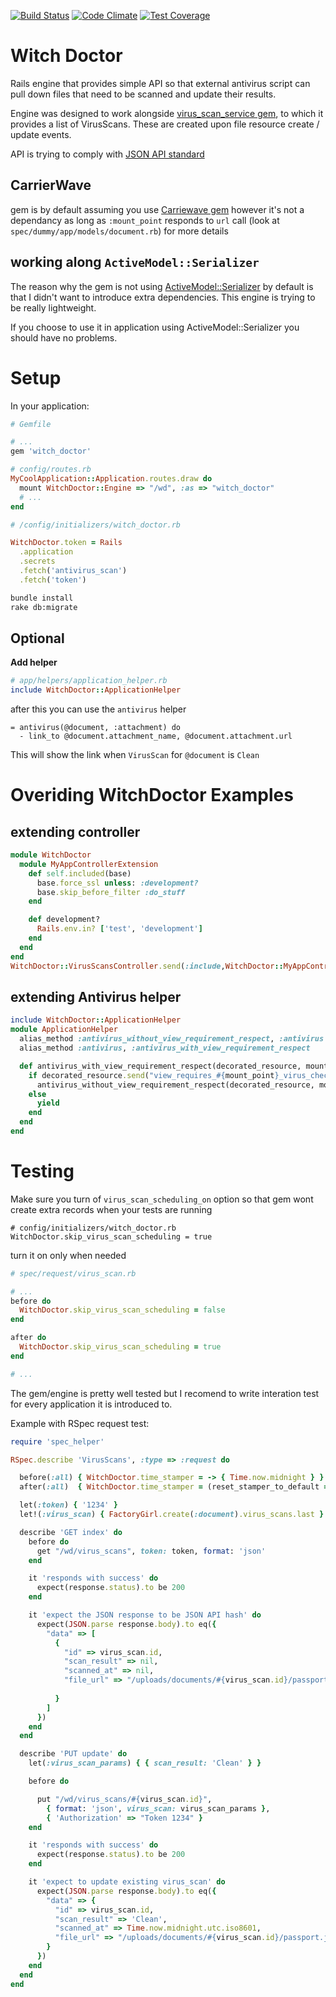 [![Build Status](https://travis-ci.org/equivalent/witch_doctor.svg)](https://travis-ci.org/equivalent/witch_doctor)
[![Code Climate](https://codeclimate.com/github/equivalent/witch_doctor/badges/gpa.svg)](https://codeclimate.com/github/equivalent/witch_doctor)
[![Test Coverage](https://codeclimate.com/github/equivalent/witch_doctor/badges/coverage.svg)](https://codeclimate.com/github/equivalent/witch_doctor)

# Witch Doctor

Rails engine that provides simple API so that external antivirus
script can pull down files that need to be scanned and update their
results.


Engine was designed to work alongside [virus_scan_service gem](https://github.com/equivalent/virus_scan_service),
to which it provides a list of VirusScans. These are created upon file resource
create / update events.

API is trying to comply with [JSON API standard](http://jsonapi.org/)

## CarrierWave

gem is by default assuming you use [Carriewave
gem](https://github.com/carrierwaveuploader/carrierwave)
however it's not a dependancy as long as `:mount_point` responds to
`url` call (look at `spec/dummy/app/models/document.rb`) for more
details

## working along `ActiveModel::Serializer`

The reason why the gem is not using [ActiveModel::Serializer](https://github.com/rails-api/active_model_serializers)
by default is that I didn't want to introduce extra dependencies.
This engine is trying to be really lightweight.

If you choose to use it in application using ActiveModel::Serializer you should have no problems.

# Setup

In your application:

```ruby
# Gemfile

# ...
gem 'witch_doctor'

```

```ruby
# config/routes.rb
MyCoolApplication::Application.routes.draw do
  mount WitchDoctor::Engine => "/wd", :as => "witch_doctor"
  # ...
end
```

```ruby
# /config/initializers/witch_doctor.rb

WitchDoctor.token = Rails
  .application
  .secrets
  .fetch('antivirus_scan')
  .fetch('token')
```


```sh
bundle install
rake db:migrate
```

## Optional

**Add helper**

```ruby
# app/helpers/application_helper.rb
include WitchDoctor::ApplicationHelper
```

after this you can use the `antivirus` helper

```haml
= antivirus(@document, :attachment) do
  - link_to @document.attachment_name, @document.attachment.url
```

This will show the link when `VirusScan` for `@document` is `Clean`


# Overiding WitchDoctor Examples

## extending controller

```ruby
module WitchDoctor
  module MyAppControllerExtension
    def self.included(base)
      base.force_ssl unless: :development?
      base.skip_before_filter :do_stuff
    end

    def development?
      Rails.env.in? ['test', 'development']
    end
  end
end
WitchDoctor::VirusScansController.send(:include,WitchDoctor::MyAppControllerExtension)
```

## extending Antivirus helper

```ruby
include WitchDoctor::ApplicationHelper
module ApplicationHelper
  alias_method :antivirus_without_view_requirement_respect, :antivirus
  alias_method :antivirus, :antivirus_with_view_requirement_respect

  def antivirus_with_view_requirement_respect(decorated_resource, mount_point)
    if decorated_resource.send("view_requires_#{mount_point}_virus_check?")
      antivirus_without_view_requirement_respect(decorated_resource, mount_point)
    else
      yield
    end
  end
end
```

# Testing

Make sure you turn of `virus_scan_scheduling_on` option so that gem wont
create extra records when your tests are running

```
# config/initializers/witch_doctor.rb
WitchDoctor.skip_virus_scan_scheduling = true
```

turn it on only when needed

```ruby
# spec/request/virus_scan.rb

# ...
before do
  WitchDoctor.skip_virus_scan_scheduling = false
end

after do
  WitchDoctor.skip_virus_scan_scheduling = true
end

# ...
```

The gem/engine is pretty well tested but I recomend to write
interation test for every application it is introduced to.

Example with RSpec request test:

```ruby
require 'spec_helper'

RSpec.describe 'VirusScans', :type => :request do

  before(:all) { WitchDoctor.time_stamper = -> { Time.now.midnight } }
  after(:all)  { WitchDoctor.time_stamper = (reset_stamper_to_default = nil) }

  let(:token) { '1234' }
  let!(:virus_scan) { FactoryGirl.create(:document).virus_scans.last }

  describe 'GET index' do
    before do
      get "/wd/virus_scans", token: token, format: 'json'
    end

    it 'responds with success' do
      expect(response.status).to be 200
    end

    it 'expect the JSON response to be JSON API hash' do
      expect(JSON.parse response.body).to eq({
        "data" => [
          {
            "id" => virus_scan.id,
            "scan_result" => nil,
            "scanned_at" => nil,
            "file_url" => "/uploads/documents/#{virus_scan.id}/passport.jpg" # don't care about file storage (tests)
                                                                             # as virus scans are needed only on s3
          }
        ]
      })
    end
  end

  describe 'PUT update' do
    let(:virus_scan_params) { { scan_result: 'Clean' } }

    before do

      put "/wd/virus_scans/#{virus_scan.id}",
        { format: 'json', virus_scan: virus_scan_params },
        { 'Authorization' => "Token 1234" }
    end

    it 'responds with success' do
      expect(response.status).to be 200
    end

    it 'expect to update existing virus_scan' do
      expect(JSON.parse response.body).to eq({
        "data" => {
          "id" => virus_scan.id,
          "scan_result" => 'Clean',
          "scanned_at" => Time.now.midnight.utc.iso8601,
          "file_url" => "/uploads/documents/#{virus_scan.id}/passport.jpg"
        }
      })
    end
  end
end
```

